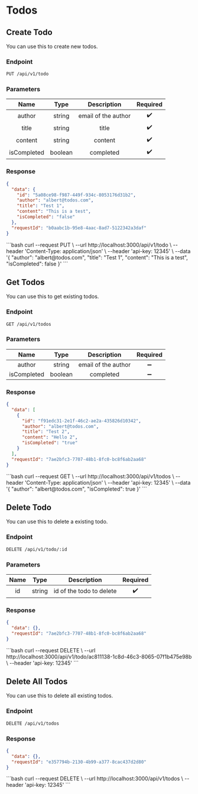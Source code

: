 <Block>

# Todos

</Block>

<Block>

## Create Todo

You can use this to create new todos.

### Endpoint

```bash
PUT /api/v1/todo
```

### Parameters

|   Name   |  Type  | Description |      Required      |
| :------: | :----: | :---------: | :----------------: |
| author | string |  email of the author   | :heavy_check_mark: |
|  title   | string |    title    | :heavy_check_mark: |
|  content   | string |    content    | :heavy_check_mark: |
|  isCompleted   | boolean |    completed    | :heavy_check_mark: |

### Response

```json
{
  "data": {
    "id": "5a08ce98-f987-449f-934c-8053176d31b2",
    "author": "albert@todos.com",
    "title": "Test 1",
    "content": "This is a test",
    "isCompleted": "false"
  },
  "requestId": "b0aabc1b-95e8-4aac-8ad7-5122342a3daf"
}
```

<Example>

<CURL>
```bash
curl --request PUT \
  --url http://localhost:3000/api/v1/todo \
  --header 'Content-Type: application/json' \
  --header 'api-key: 12345' \
  --data '{
    "author": "albert@todos.com",
    "title": "Test 1",
    "content": "This is a test",
    "isCompleted": false
  }'
```

</CURL>

</Example>

</Block>

<Block>


## Get Todos

You can use this to get existing todos.

### Endpoint

```bash
GET /api/v1/todos
```

### Parameters

|   Name   |  Type  | Description |      Required      |
| :------: | :----: | :---------: | :----------------: |
| author | string |  email of the author   | :heavy_minus_sign: |
|  isCompleted   | boolean |    completed    | :heavy_minus_sign: |

### Response

```json
{
  "data": [
    {
      "id": "f91edc31-2e1f-46c2-ae2a-435826d10342",
      "author": "albert@todos.com",
      "title": "Test 2",
      "content": "Hello 2",
      "isCompleted": "true"
    }
  ],
  "requestId": "7ae2bfc3-7707-48b1-8fc0-bc8f6ab2aa68"
}
```

<Example>

<CURL>
```bash
curl --request GET \
  --url http://localhost:3000/api/v1/todos \
  --header 'Content-Type: application/json' \
  --header 'api-key: 12345' \
  --data '{
	"author": "albert@todos.com",
	"isCompleted": true
}'
```

</CURL>

</Example>

</Block>

<Block>

## Delete Todo

You can use this to delete a existing todo.

### Endpoint

```bash
DELETE /api/v1/todo/:id
```

### Parameters

|   Name   |  Type  | Description |      Required      |
| :------: | :----: | :---------: | :----------------: |
| id | string |  id of the todo to delete   | :heavy_check_mark: |

### Response

```json
{
  "data": {},
  "requestId": "7ae2bfc3-7707-48b1-8fc0-bc8f6ab2aa68"
}
```

<Example>

<CURL>
```bash
curl --request DELETE \
  --url http://localhost:3000/api/v1/todo/ac811138-1c8d-46c3-8065-07f1b475e98b \
  --header 'api-key: 12345'
```

</CURL>

</Example>

</Block>

<Block>

## Delete All Todos

You can use this to delete all existing todos.

### Endpoint

```bash
DELETE /api/v1/todos
```

### Response

```json
{
  "data": {},
  "requestId": "e357794b-2130-4b99-a377-8cac437d2d80"
}
```

<Example>

<CURL>
```bash
curl --request DELETE \
  --url http://localhost:3000/api/v1/todos \
  --header 'api-key: 12345'
```

</CURL>

</Example>

</Block>

<Block>


</Block>
